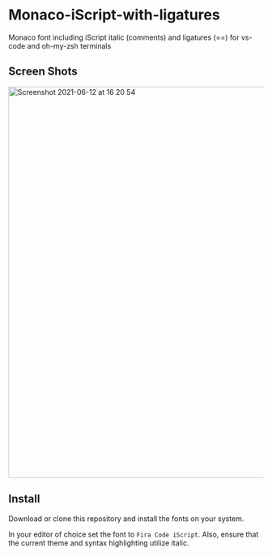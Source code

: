 # Monaco-iScript-with-ligatures
Monaco font including iScript italic (comments) and ligatures (==) for vs-code and oh-my-zsh terminals

## Screen Shots
<img width="772" alt="Screenshot 2021-06-12 at 16 20 54" src="https://user-images.githubusercontent.com/17784641/121781664-32124580-cba6-11eb-94bf-daece16c5bdb.png">

## Install

Download or clone this repository and install the fonts on your system.

In your editor of choice set the font to `Fira Code iScript`.  Also, ensure that the current theme and syntax highlighting utilize italic.
